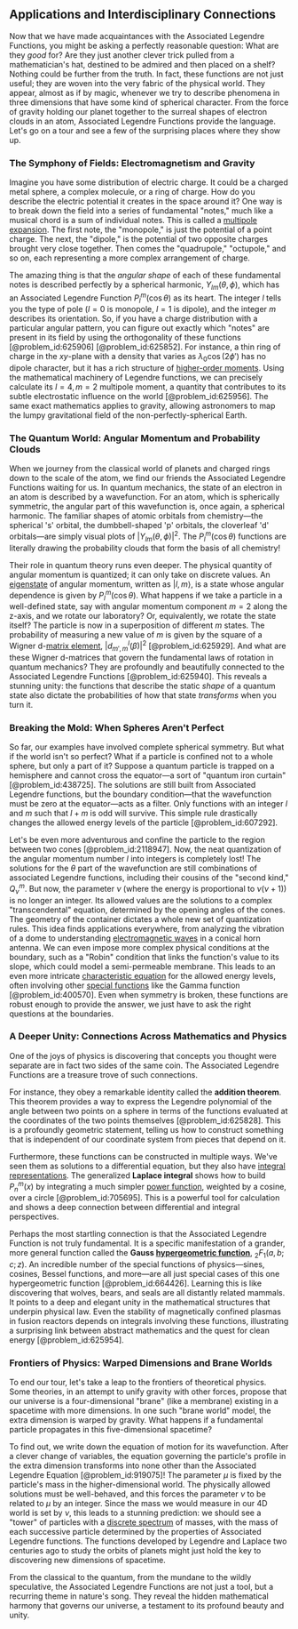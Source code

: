 ## Applications and Interdisciplinary Connections

Now that we have made acquaintances with the Associated Legendre Functions, you might be asking a perfectly reasonable question: What are they *good* for? Are they just another clever trick pulled from a mathematician's hat, destined to be admired and then placed on a shelf? Nothing could be further from the truth. In fact, these functions are not just useful; they are woven into the very fabric of the physical world. They appear, almost as if by magic, whenever we try to describe phenomena in three dimensions that have some kind of spherical character. From the force of gravity holding our planet together to the surreal shapes of electron clouds in an atom, Associated Legendre Functions provide the language. Let's go on a tour and see a few of the surprising places where they show up.

### The Symphony of Fields: Electromagnetism and Gravity

Imagine you have some distribution of electric charge. It could be a charged metal sphere, a complex molecule, or a ring of charge. How do you describe the electric potential it creates in the space around it? One way is to break down the field into a series of fundamental "notes," much like a musical chord is a sum of individual notes. This is called a [multipole expansion](@article_id:144356). The first note, the "monopole," is just the potential of a point charge. The next, the "dipole," is the potential of two opposite charges brought very close together. Then comes the "quadrupole," "octupole," and so on, each representing a more complex arrangement of charge.

The amazing thing is that the *angular shape* of each of these fundamental notes is described perfectly by a spherical harmonic, $Y_{lm}(\theta, \phi)$, which has an Associated Legendre Function $P_l^m(\cos\theta)$ as its heart. The integer $l$ tells you the type of pole ($l=0$ is monopole, $l=1$ is dipole), and the integer $m$ describes its orientation. So, if you have a charge distribution with a particular angular pattern, you can figure out exactly which "notes" are present in its field by using the orthogonality of these functions [@problem_id:625906] [@problem_id:625852]. For instance, a thin ring of charge in the $xy$-plane with a density that varies as $\lambda_0 \cos(2\phi')$ has no dipole character, but it has a rich structure of [higher-order moments](@article_id:266442). Using the mathematical machinery of Legendre functions, we can precisely calculate its $l=4, m=2$ multipole moment, a quantity that contributes to its subtle electrostatic influence on the world [@problem_id:625956]. The same exact mathematics applies to gravity, allowing astronomers to map the lumpy gravitational field of the non-perfectly-spherical Earth.

### The Quantum World: Angular Momentum and Probability Clouds

When we journey from the classical world of planets and charged rings down to the scale of the atom, we find our friends the Associated Legendre Functions waiting for us. In quantum mechanics, the state of an electron in an atom is described by a wavefunction. For an atom, which is spherically symmetric, the angular part of this wavefunction is, once again, a spherical harmonic. The familiar shapes of atomic orbitals from chemistry—the spherical 's' orbital, the dumbbell-shaped 'p' orbitals, the cloverleaf 'd' orbitals—are simply visual plots of $|Y_{lm}(\theta, \phi)|^2$. The $P_l^m(\cos\theta)$ functions are literally drawing the probability clouds that form the basis of all chemistry!

Their role in quantum theory runs even deeper. The physical quantity of angular momentum is quantized; it can only take on discrete values. An [eigenstate](@article_id:201515) of angular momentum, written as $|l, m\rangle$, is a state whose angular dependence is given by $P_l^m(\cos\theta)$. What happens if we take a particle in a well-defined state, say with angular momentum component $m=2$ along the z-axis, and we rotate our laboratory? Or, equivalently, we rotate the state itself? The particle is now in a superposition of different $m$ states. The probability of measuring a new value of $m$ is given by the square of a Wigner d-[matrix element](@article_id:135766), $|d^l_{m',m}(\beta)|^2$ [@problem_id:625929]. And what are these Wigner d-matrices that govern the fundamental laws of rotation in quantum mechanics? They are profoundly and beautifully connected to the Associated Legendre Functions [@problem_id:625940]. This reveals a stunning unity: the functions that describe the static *shape* of a quantum state also dictate the probabilities of how that state *transforms* when you turn it.

### Breaking the Mold: When Spheres Aren't Perfect

So far, our examples have involved complete spherical symmetry. But what if the world isn't so perfect? What if a particle is confined not to a whole sphere, but only a part of it? Suppose a quantum particle is trapped on a hemisphere and cannot cross the equator—a sort of "quantum iron curtain" [@problem_id:438725]. The solutions are still built from Associated Legendre functions, but the boundary condition—that the wavefunction must be zero at the equator—acts as a filter. Only functions with an integer $l$ and $m$ such that $l+m$ is odd will survive. This simple rule drastically changes the allowed energy levels of the particle [@problem_id:607292].

Let's be even more adventurous and confine the particle to the region between two cones [@problem_id:2118947]. Now, the neat quantization of the angular momentum number $l$ into integers is completely lost! The solutions for the $\theta$ part of the wavefunction are still combinations of associated Legendre functions, including their cousins of the "second kind," $Q_\nu^m$. But now, the parameter $\nu$ (where the energy is proportional to $\nu(\nu+1)$) is no longer an integer. Its allowed values are the solutions to a complex "transcendental" equation, determined by the opening angles of the cones. The geometry of the container dictates a whole new set of quantization rules. This idea finds applications everywhere, from analyzing the vibration of a dome to understanding [electromagnetic waves](@article_id:268591) in a conical horn antenna. We can even impose more complex physical conditions at the boundary, such as a "Robin" condition that links the function's value to its slope, which could model a semi-permeable membrane. This leads to an even more intricate [characteristic equation](@article_id:148563) for the allowed energy levels, often involving other [special functions](@article_id:142740) like the Gamma function [@problem_id:400570]. Even when symmetry is broken, these functions are robust enough to provide the answer, we just have to ask the right questions at the boundaries.

### A Deeper Unity: Connections Across Mathematics and Physics

One of the joys of physics is discovering that concepts you thought were separate are in fact two sides of the same coin. The Associated Legendre Functions are a treasure trove of such connections.

For instance, they obey a remarkable identity called the **addition theorem**. This theorem provides a way to express the Legendre polynomial of the angle between two points on a sphere in terms of the functions evaluated at the coordinates of the two points themselves [@problem_id:625828]. This is a profoundly geometric statement, telling us how to construct something that is independent of our coordinate system from pieces that depend on it.

Furthermore, these functions can be constructed in multiple ways. We've seen them as solutions to a differential equation, but they also have [integral representations](@article_id:203815). The generalized **Laplace integral** shows how to build $P_n^m(x)$ by integrating a much simpler [power function](@article_id:166044), weighted by a cosine, over a circle [@problem_id:705695]. This is a powerful tool for calculation and shows a deep connection between differential and integral perspectives.

Perhaps the most startling connection is that the Associated Legendre Function is not truly fundamental. It is a specific manifestation of a grander, more general function called the **Gauss [hypergeometric function](@article_id:202982)**, ${}_2F_1(a,b;c;z)$. An incredible number of the special functions of physics—sines, cosines, Bessel functions, and more—are all just special cases of this one hypergeometric function [@problem_id:664426]. Learning this is like discovering that wolves, bears, and seals are all distantly related mammals. It points to a deep and elegant unity in the mathematical structures that underpin physical law. Even the stability of magnetically confined plasmas in fusion reactors depends on integrals involving these functions, illustrating a surprising link between abstract mathematics and the quest for clean energy [@problem_id:625954].

### Frontiers of Physics: Warped Dimensions and Brane Worlds

To end our tour, let's take a leap to the frontiers of theoretical physics. Some theories, in an attempt to unify gravity with other forces, propose that our universe is a four-dimensional "brane" (like a membrane) existing in a spacetime with more dimensions. In one such "brane world" model, the extra dimension is warped by gravity. What happens if a fundamental particle propagates in this five-dimensional spacetime?

To find out, we write down the equation of motion for its wavefunction. After a clever change of variables, the equation governing the particle's profile in the extra dimension transforms into none other than the Associated Legendre Equation [@problem_id:919075]! The parameter $\mu$ is fixed by the particle's mass in the higher-dimensional world. The physically allowed solutions must be well-behaved, and this forces the parameter $\nu$ to be related to $\mu$ by an integer. Since the mass we would measure in our 4D world is set by $\nu$, this leads to a stunning prediction: we should see a "tower" of particles with a [discrete spectrum](@article_id:150476) of masses, with the mass of each successive particle determined by the properties of Associated Legendre functions. The functions developed by Legendre and Laplace two centuries ago to study the orbits of planets might just hold the key to discovering new dimensions of spacetime.

From the classical to the quantum, from the mundane to the wildly speculative, the Associated Legendre Functions are not just a tool, but a recurring theme in nature's song. They reveal the hidden mathematical harmony that governs our universe, a testament to its profound beauty and unity.
